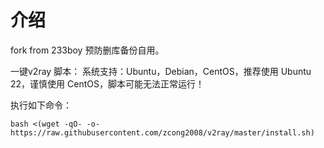 # 介绍

fork from 233boy
预防删库备份自用。

一键v2ray 脚本：
系统支持：Ubuntu，Debian，CentOS，推荐使用 Ubuntu 22，谨慎使用 CentOS，脚本可能无法正常运行！

执行如下命令：

`bash <(wget -qO- -o- https://raw.githubusercontent.com/zcong2008/v2ray/master/install.sh)`
